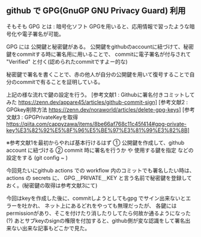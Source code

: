## github で GPG(GnuGP GNU Privacy Guard) 利用
そもそも GPG とは : 暗号化ソフト
GPGを用いると、応用情報で習ったような暗号化や電子署名が可能。

GPG には 公開鍵と秘密鍵がある。
公開鍵をgithubのaccountに紐づけて、秘密鍵をcommitする時に署名用に用いることで、
commitに電子署名が付与されて "Verified" と付く(認められたcommitですよー的な)

秘密鍵で署名を書くことで、赤の他人が自分の公開鍵を用いて復号することで自分のcommitで有ることを証明している。

上記の様な流れで鍵の設定を行う。
[参考文献1 : Githubに署名付きコミットしてみた https://zenn.dev/appare45/articles/github-commit-sign]
[参考文献2 : GPGkey削除方法 https://zenn.dev/noraworld/articles/delete-gpg-keys]
[参考文献3 : GPGPrivateKeyを取得 https://qiita.com/cappyzawa/items/8be66af768c11c45f414#gpg-private-key%E3%82%92%E5%8F%96%E5%BE%97%E3%81%99%E3%82%8B]

※参考文献1を最初からやれば基本行けるはず
① 公開鍵を作成して、github account に紐づける
② commit 時に署名を行うか や 使用する鍵を指定 などの設定をする (git config ~ )

今回見たいにgithub actions での workflow 内のコミットでも署名したい時は、actions の secrets に、
GPG＿PRIVATE＿KEY と言う名前で秘密鍵を登録しておく。(秘密鍵の取得は参考文献3にて)


今回はkeyを作成した後に、commitしようとしてもgpg でサイン出来ないとエラーを吐かれ、
ネット上にあるどれをやっても無理だったが、
各鍵にはpermissionがあり、そこを付けたり消したりしてたら何故か通るようになった(?)
あとサブkeyのsignの権限を付加すると、github側が変な認識をして署名出来ない出来な記事もどこかで見た。
